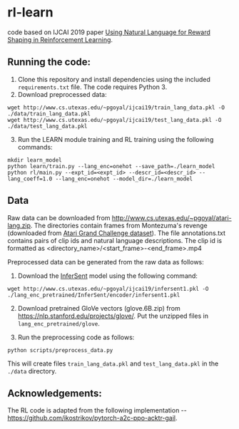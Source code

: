 # rl-learn

code based on IJCAI 2019 paper [Using Natural Language for Reward Shaping in Reinforcement Learning](https://arxiv.org/abs/1903.02020).

## Running the code:

1. Clone this repository and install dependencies using the included `requirements.txt` file. The code requires Python 3.
2. Download preprocessed data:
```
wget http://www.cs.utexas.edu/~pgoyal/ijcai19/train_lang_data.pkl -O ./data/train_lang_data.pkl
wget http://www.cs.utexas.edu/~pgoyal/ijcai19/test_lang_data.pkl -O ./data/test_lang_data.pkl
```
3. Run the LEARN module training and RL training using the following commands:
```
mkdir learn_model
python learn/train.py --lang_enc=onehot --save_path=./learn_model
python rl/main.py --expt_id=<expt_id> --descr_id=<descr_id> --lang_coeff=1.0 --lang_enc=onehot --model_dir=./learn_model
```

## Data

Raw data can be downloaded from http://www.cs.utexas.edu/~pgoyal/atari-lang.zip. The directories contain frames from Montezuma's revenge (downloaded from [Atari Grand Challenge dataset](http://atarigrandchallenge.com/data)). The file annotations.txt contains pairs of clip ids and natural language descriptions. The clip id is formatted as <directory_name>/<start_frame>-<end_frame>.mp4

Preprocessed data can be generated from the raw data as follows:
1. Download the [InferSent](https://github.com/facebookresearch/InferSent) model using the following command:
```
wget http://www.cs.utexas.edu/~pgoyal/ijcai19/infersent1.pkl -O ./lang_enc_pretrained/InferSent/encoder/infersent1.pkl
```
2. Download pretrained GloVe vectors (glove.6B.zip) from https://nlp.stanford.edu/projects/glove/. Put the unzipped files in `lang_enc_pretrained/glove`.

3. Run the preprocessing code as follows:
```
python scripts/preprocess_data.py
```
This will create files `train_lang_data.pkl` and `test_lang_data.pkl` in the `./data` directory.

## Acknowledgements:

The RL code is adapted from the following implementation -- https://github.com/ikostrikov/pytorch-a2c-ppo-acktr-gail.
